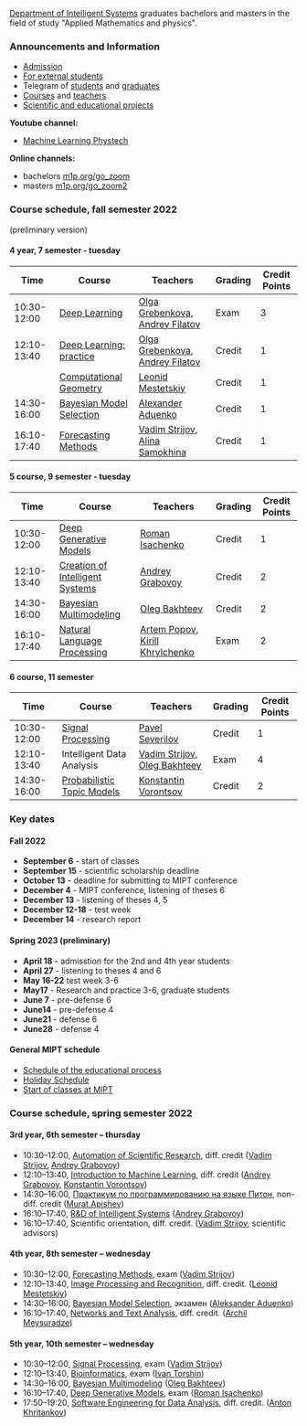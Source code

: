 [Department of Intelligent Systems](/ru/about/) graduates bachelors and masters in the field of study "Applied Mathematics and physics".

### Announcements and Information
- [Admission](/admission/)
- [For external students](/admission/)
- Telegram of [students](https://t.me/IS_MIPT) and [graduates](https://t.me/+BpMhAW-gWlM5OThi)
- [Courses](/course/) and [teachers](/people/)
- [Scientific and educational projects](https://m1p.org)

**Youtube channel:** 
* [Machine Learning Phystech](https://www.youtube.com/c/MachineLearningPhystech)

**Online channels:** 
* bachelors [m1p.org/go_zoom](https://m1p.org/go_zoom)
* masters [m1p.org/go_zoom2](https://m1p.org/go_zoom2)

### Course schedule, fall semester 2022
(preliminary version)

#### 4 year, 7 semester - tuesday

| Time | Course | Teachers | Grading | Credit Points |
|---|---|---|---|---|
| 10:30-12:00 | [Deep Learning](/course/deep_learning/index.html) |[Olga Grebenkova](/people/grebenkova_os/index.html), [Andrey Filatov](/people/filatov_av/index.html) | Exam | 3 |
| 12:10-13:40 | [Deep Learning: practice](/course/deep_learning/index.html) |[Olga Grebenkova](/people/grebenkova_os/index.html), [Andrey Filatov](/people/filatov_av/index.html) | Credit | 1 |
|  | [Computational Geometry](/course/computational_geometry/index.html) | [Leonid Mestetskiy](/people/mestetskiy_lm/index.html) | Credit | 1 |
| 14:30-16:00 | [Bayesian Model Selection](/course/bayesian_model_selection/index.html) | [Alexander Aduenko](/people/aduenko_aa/index.html) | Credit | 1 |
| 16:10-17:40 | [Forecasting Methods](/course/forecasting_methods/index.html) | [Vadim Strijov](/people/strijov_vv/index.html), [Alina Samokhina](/people/samokhina_am/index.html) | Credit | 1 |

#### 5 course, 9 semester - tuesday

| Time | Course  | Teachers  | Grading  | Credit Points |
|---|---|---|---|---|
| 10:30-12:00 | [Deep Generative Models](/course/deep_generative_models/index.html) | [Roman Isachenko](/people/isachenko_rv/index.html) | Credit | 1 |
| 12:10-13:40 | [Creation of Intelligent Systems](/course/rnd_in_ai/index.html) | [Andrey Grabovoy](/people/grabovoy_av/index.html) | Credit | 2 |
| 14:30-16:00 | [Bayesian Multimodeling](/course/bayesian_multimodeling/index.html) | [Oleg Bakhteev](/ru/people/bakhteev_oy/index.html) | Credit | 2 |
| 16:10-17:40 | [Natural Language Processing](/course/natural_language_processing/index.html) | [Artem Popov](/ru/people/popov_as/index.html), [Kirill Khrylchenko](/people/khrilchenko_ky/index.html) | Exam | 2 |

#### 6 course, 11 semester

| Time | Course  | Teachers  | Grading  | Credit Points |
|---|---|---|---|---|
| 10:30-12:00 | [Signal Processing](/course/signal_processing/index.html) |  [Pavel Severilov](/people/severilov_pa/index.html) | Credit | 1 |
| 12:10-13:40  | Intelligent Data Analysis | [Vadim Strijov](/people/strijov_vv/index.html), [Oleg Bakhteev](/ru/people/bakhteev_oy/index.html) | Exam | 4 |
| 14:30-16:00 | [Probabilistic Topic Models](/course/probabilistic_topic_models/index.html) | [Konstantin Vorontsov](/people/vorontsov_kv/index.html) | Credit | 2 |

### Key dates

#### Fall 2022

- **September 6** - start of classes
- **September 15** - scientific scholarship deadline
- **October 13** - deadline for submitting to MIPT conference
- **December 4** - MIPT conference, listening of theses 6
- **December 13** - listening of theses 4, 5
- **December 12-18** - test week
- **December 14** - research report

#### Spring 2023 (preliminary)

- **April 18** - admisstion for the 2nd and 4th year students 
- **April 27** - listening to theses 4 and 6
- **May 16-22** test week 3-6
- **May17** - Research and practice 3-6, graduate students
- **June 7** - pre-defense 6
- **June14** - pre-defense 4
- **June21** - defense 6
- **June28** - defense 4

#### General MIPT schedule
* [Schedule of the educational process](https://mipt.ru/about/departments/uchebniy/schedule/study/)
* [Holiday Schedule](https://mipt.ru/about/departments/uchebniy/schedule/study/)
* [Start of classes at MIPT](https://mipt.ru/about/departments/uchebniy/schedule/study/)

### Course schedule, spring semester 2022

#### 3rd year, 6th semester – thursday
* 10:30–12:00,	[Automation of Scientific Research](/course/automation_scientific_research/index.html), diff. credit ([Vadim Strijov](/people/strijov_vv/index.html), [Andrey Grabovoy](/people/grabovoy_av/index.html))
* 12:10–13:40,	[Introduction to Machine Learning](/course/introduction_machine_learning/index.html), diff. credit ([Andrey Grabovoy](/people/grabovoy_av/index.html), [Konstantin Vorontsov](/people/vorontsov_kv/index.html))
* 14:30–16:00,	[Практикум по программированию на языке Питон](https://github.com/MelLain/mipt-python), non-diff. credit ([Murat Apishev](people/apishev_ma/index.html))
* 16:10–17:40,	[R&D of Intelligent Systems](/ru/course/rnd_in_ai/index.html) ([Andrey Grabovoy](/people/grabovoy_av/index.html))
* 16:10–17:40,	Scientific orientation, diff. credit. ([Vadim Strijov](/people/strijov_vv/index.html), scientific advisors)

#### 4th year, 8th semester – wednesday

* 10:30–12:00,	[Forecasting Methods](/course/forecasting_methods/index.html), exam ([Vadim Strijov](/people/strijov_vv/index.html))
* 12:10–13:40,	[Image Processing and Recognition](/course/image_processing_recognition/index.html), diff. credit. ([Leonid Mestetskiy](/people/mestetskiy_lm/index.html))
* 14:30–16:00,	[Bayesian Model Selection](/course/bayesian_model_selection/index.html), экзамен ([Aleksander Aduenko](/people/aduenko_aa/index.html))
* 16:10–17:40, [Networks and Text Analysis](/course/networks_text_analysis/index.html), diff. credit. ([Archil Meysuradze](/people/meysuradze_ai/index.html))

#### 5th year, 10th semester – wednesday

* 10:30–12:00, [Signal Processing](/course/signal_processing/index.html), exam ([Vadim Strijov](/people/strijov_vv/index.html))
* 12:10–13:40,	[Bioinformatics](/course/bioinformatics/index.html), exam ([Ivan Torshin](/people/torshin_iy/index.html))
* 14:30–16:00, [Bayesian Multimodeling](/course/bayesian_multimodeling/index.html) ([Oleg Bakhteev](/people/bakhteev_oy/index.html))
* 16:10–17:40,	[Deep Generative Models](/course/deep_generative_models/index.html), exam ([Roman Isachenko](/people/isachenko_rv/index.html))
* 17:50–19:20, [Software Engineering for Data Analysis](/course/software_engineering_data_analysis/index.html), diff. credit. ([Anton Khritankov](/people/khritankov_as/index.html)) 
